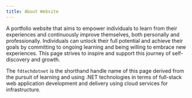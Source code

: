 ```yaml
---
title: About Website
---
```


A portfolio website that aims to empower individuals to learn from their experiences and continuously improve themselves, both personally and professionally. Individuals can unlock their full potential and achieve their goals by committing to ongoing learning and being willing to embrace new experiences. This page strives to inspire and support this journey of self-discovery and growth.

The `fdtechdotnet` is the shorthand handle name of this page derived from the pursuit of learning and using .NET technologies in terms of full-stack web application development and delivery using cloud services for infrastructure.